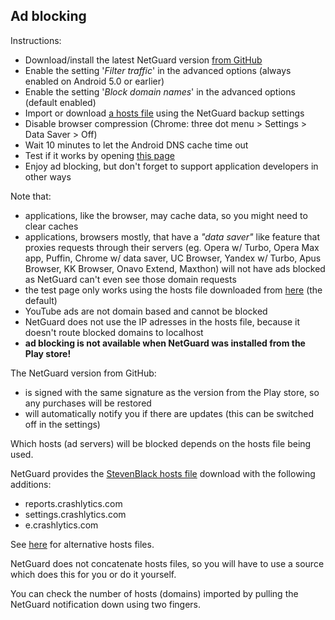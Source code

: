 Ad blocking
-----------

Instructions:

* Download/install the latest NetGuard version [from GitHub](https://github.com/M66B/NetGuard/releases)
* Enable the setting '*Filter traffic*' in the advanced options (always enabled on Android 5.0 or earlier)
* Enable the setting '*Block domain names*' in the advanced options (default enabled)
* Import or download [a hosts file](https://en.wikipedia.org/wiki/Hosts_(file)) using the NetGuard backup settings
* Disable browser compression (Chrome: three dot menu > Settings > Data Saver > Off)
* Wait 10 minutes to let the Android DNS cache time out
* Test if it works by opening [this page](http://www.netguard.me/test)
* Enjoy ad blocking, but don't forget to support application developers in other ways

Note that:

* applications, like the browser, may cache data, so you might need to clear caches
* applications, browsers mostly, that have a *"data saver"* like feature that proxies requests through their servers (eg. Opera w/ Turbo, Opera Max app, Puffin, Chrome w/ data saver, UC Browser, Yandex w/ Turbo, Apus Browser, KK Browser, Onavo Extend, Maxthon) will not have ads blocked as NetGuard can't even see those domain requests
* the test page only works using the hosts file downloaded from [here](http://www.netguard.me/hosts) (the default)
* YouTube ads are not domain based and cannot be blocked
* NetGuard does not use the IP adresses in the hosts file, because it doesn't route blocked domains to localhost
* **ad blocking is not available when NetGuard was installed from the Play store!**

The NetGuard version from GitHub:

* is signed with the same signature as the version from the Play store, so any purchases will be restored
* will automatically notify you if there are updates (this can be switched off in the settings)

Which hosts (ad servers) will be blocked depends on the hosts file being used.

NetGuard provides the [StevenBlack hosts file](https://github.com/StevenBlack/hosts) download with the following additions:

* reports.crashlytics.com
* settings.crashlytics.com
* e.crashlytics.com

See [here](https://github.com/M66B/NetGuard/issues/277) for alternative hosts files.

NetGuard does not concatenate hosts files, so you will have to use a source which does this for you or do it yourself.

You can check the number of hosts (domains) imported by pulling the NetGuard notification down using two fingers.
